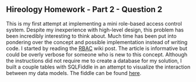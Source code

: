## Hireology Homework - Part 2 - Question 2

This is my first attempt at implementing a mini role-based access control system. Despite my inexperience with high-level design, this problem has been incredibly interesting to think about. Much time has been put into pondering over the concept and possible implementation instead of writing code. I started by reading the [RBAC](http://en.wikipedia.org/wiki/Role-based_access_control) wiki post. The article is informative but could be overly verbose for someone who is new to this concept. Although the instructions did not require me to create a database for my solution, I built a couple tables with SQLFiddle in an attempt to visualize the interaction between my data models. The fiddle can be found [here](http://sqlfiddle.com/#!6/e1f94/1).